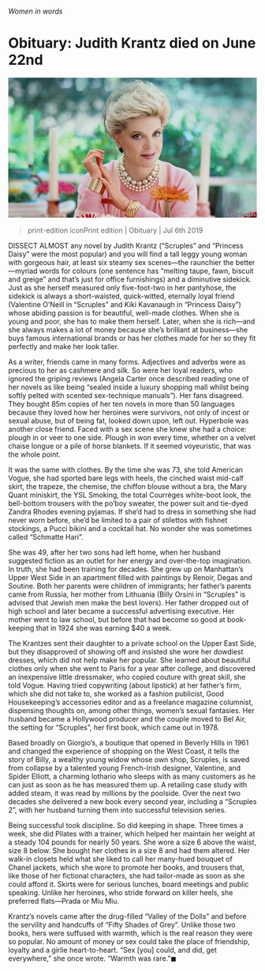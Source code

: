 ###### Women in words

# Obituary: Judith Krantz died on June 22nd 

![image](images/20190706_OBP001_0.jpg) 

> print-edition iconPrint edition | Obituary | Jul 6th 2019 

DISSECT ALMOST any novel by Judith Krantz (“Scruples” and “Princess Daisy” were the most popular) and you will find a tall leggy young woman with gorgeous hair, at least six steamy sex scenes—the raunchier the better—myriad words for colours (one sentence has “melting taupe, fawn, biscuit and greige” and that’s just for office furnishings) and a diminutive sidekick. Just as she herself measured only five-foot-two in her pantyhose, the sidekick is always a short-waisted, quick-witted, eternally loyal friend (Valentine O’Neill in “Scruples” and Kiki Kavanaugh in “Princess Daisy”) whose abiding passion is for beautiful, well-made clothes. When she is young and poor, she has to make them herself. Later, when she is rich—and she always makes a lot of money because she’s brilliant at business—she buys famous international brands or has her clothes made for her so they fit perfectly and make her look taller. 

As a writer, friends came in many forms. Adjectives and adverbs were as precious to her as cashmere and silk. So were her loyal readers, who ignored the griping reviews (Angela Carter once described reading one of her novels as like being “sealed inside a luxury shopping mall whilst being softly pelted with scented sex-technique manuals”). Her fans disagreed. They bought 85m copies of her ten novels in more than 50 languages because they loved how her heroines were survivors, not only of incest or sexual abuse, but of being fat, looked down upon, left out. Hyperbole was another close friend. Faced with a sex scene she knew she had a choice: plough in or veer to one side. Plough in won every time, whether on a velvet chaise longue or a pile of horse blankets. If it seemed voyeuristic, that was the whole point. 

It was the same with clothes. By the time she was 73, she told American Vogue, she had sported bare legs with heels, the cinched waist mid-calf skirt, the trapeze, the chemise, the chiffon blouse without a bra, the Mary Quant miniskirt, the YSL Smoking, the total Courrèges white-boot look, the bell-bottom trousers with the po’boy sweater, the power suit and tie-dyed Zandra Rhodes evening pyjamas. If she’d had to dress in something she had never worn before, she’d be limited to a pair of stilettos with fishnet stockings, a Pucci bikini and a cocktail hat. No wonder she was sometimes called “Schmatte Hari”. 

She was 49, after her two sons had left home, when her husband suggested fiction as an outlet for her energy and over-the-top imagination. In truth, she had been training for decades. She grew up on Manhattan’s Upper West Side in an apartment filled with paintings by Renoir, Degas and Soutine. Both her parents were children of immigrants; her father’s parents came from Russia, her mother from Lithuania (Billy Orsini in “Scruples” is advised that Jewish men make the best lovers). Her father dropped out of high school and later became a successful advertising executive. Her mother went to law school, but before that had become so good at book-keeping that in 1924 she was earning $40 a week. 

The Krantzes sent their daughter to a private school on the Upper East Side, but they disapproved of showing off and insisted she wore her dowdiest dresses, which did not help make her popular. She learned about beautiful clothes only when she went to Paris for a year after college, and discovered an inexpensive little dressmaker, who copied couture with great skill, she told Vogue. Having tried copywriting (about lipstick) at her father’s firm, which she did not take to, she worked as a fashion publicist, Good Housekeeping’s accessories editor and as a freelance magazine columnist, dispensing thoughts on, among other things, women’s sexual fantasies. Her husband became a Hollywood producer and the couple moved to Bel Air, the setting for “Scruples”, her first book, which came out in 1978. 

Based broadly on Giorgio’s, a boutique that opened in Beverly Hills in 1961 and changed the experience of shopping on the West Coast, it tells the story of Billy, a wealthy young widow whose own shop, Scruples, is saved from collapse by a talented young French-Irish designer, Valentine, and Spider Elliott, a charming lothario who sleeps with as many customers as he can just as soon as he has measured them up. A retailing case study with added steam, it was read by millions by the poolside. Over the next two decades she delivered a new book every second year, including a “Scruples 2”, with her husband turning them into successful television series. 

Being successful took discipline. So did keeping in shape. Three times a week, she did Pilates with a trainer, which helped her maintain her weight at a steady 104 pounds for nearly 50 years. She wore a size 6 above the waist, size 8 below. She bought her clothes in a size 8 and had them altered. Her walk-in closets held what she liked to call her many-hued bouquet of Chanel jackets, which she wore to promote her books, and trousers that, like those of her fictional characters, she had tailor-made as soon as she could afford it. Skirts were for serious lunches, board meetings and public speaking. Unlike her heroines, who stride forward on killer heels, she preferred flats—Prada or Miu Miu. 

Krantz’s novels came after the drug-filled “Valley of the Dolls” and before the servility and handcuffs of “Fifty Shades of Grey”. Unlike those two books, hers were suffused with warmth, which is the real reason they were so popular. No amount of money or sex could take the place of friendship, loyalty and a girlie heart-to-heart. “Sex [you] could, and did, get everywhere,” she once wrote. “Warmth was rare.”◼ 

